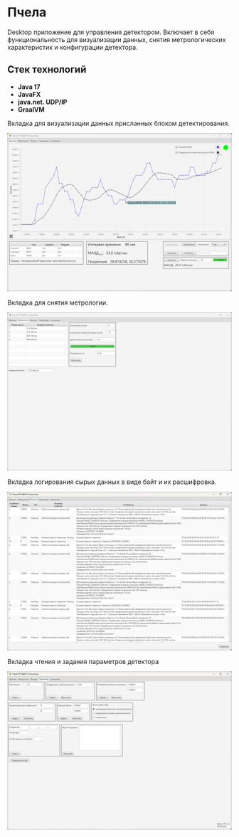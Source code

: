 # Пчела

Desktop приложение для управления детектором. Включает в себя функциональность для визуализации данных, 
снятия метрологических характеристик и конфигурации детектора.

## Стек технологий
- **Java 17**
- **JavaFX**
- **java.net. UDP/IP**
- **GraalVM**

Вкладка для визуализации данных присланных блоком детектирования.

![](screenshots/1.jpg)

Вкладка для снятия метрологии.

![](screenshots/2.jpg)

Вкладка логирования сырых данных в виде байт и их расшифровка.

![](screenshots/3.jpg)

Вкладка чтения и задания параметров детектора

![](screenshots/4.jpg)
